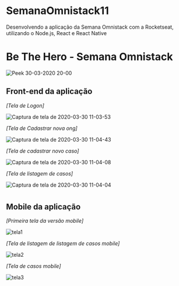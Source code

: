 # SemanaOmnistack11
Desenvolvendo a aplicação da Semana Omnistack com a Rocketseat, utilizando o Node.js, React e React Native


# Be The Hero - Semana Omnistack


![Peek 30-03-2020 20-00](https://user-images.githubusercontent.com/48738337/77970356-5f851300-72c2-11ea-96d3-a5e31dc05702.gif)



## Front-end da aplicação 
_[Tela de Logon]_

![Captura de tela de 2020-03-30 11-03-53](https://user-images.githubusercontent.com/48738337/77927673-e1068200-727d-11ea-9511-e57475e4e13f.png)

_[Tela de Cadastrar nova ong]_

![Captura de tela de 2020-03-30 11-04-43](https://user-images.githubusercontent.com/48738337/77927993-422e5580-727e-11ea-9a1e-8d94e5d381c0.png)

_[Tela de cadastrar novo caso]_

![Captura de tela de 2020-03-30 11-04-08](https://user-images.githubusercontent.com/48738337/77928104-638f4180-727e-11ea-85f3-80105fde3485.png)

_[Tela de listagem de casos]_

![Captura de tela de 2020-03-30 11-04-04](https://user-images.githubusercontent.com/48738337/77928197-7efa4c80-727e-11ea-920c-77ad129dc140.png)



# 
## Mobile da aplicação


_[Primeira tela da versão mobile]_

![tela1](https://user-images.githubusercontent.com/48738337/77928630-0ba50a80-727f-11ea-87a2-97db681aa2a4.jpeg)

_[Tela de listagem de listagem de casos mobile]_


![tela2](https://user-images.githubusercontent.com/48738337/77928635-0cd63780-727f-11ea-8ca3-c1f263c604ef.jpeg)

_[Tela de casos mobile]_


![tela3](https://user-images.githubusercontent.com/48738337/77928638-0d6ece00-727f-11ea-9c86-32655c7562c1.jpeg)
